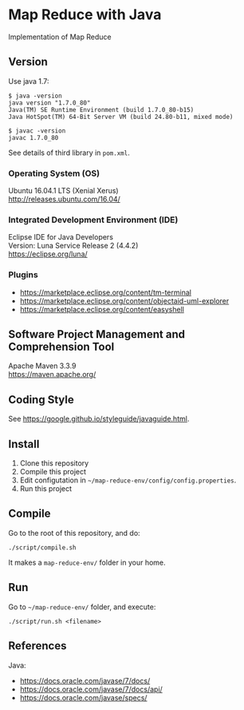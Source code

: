 # Map Reduce with Java

Implementation of Map Reduce  

## Version

Use java 1.7:

~~~
$ java -version
java version "1.7.0_80"
Java(TM) SE Runtime Environment (build 1.7.0_80-b15)
Java HotSpot(TM) 64-Bit Server VM (build 24.80-b11, mixed mode)
~~~

~~~
$ javac -version
javac 1.7.0_80
~~~

See details of third library in `pom.xml`.

### Operating System (OS)

Ubuntu 16.04.1 LTS (Xenial Xerus)  
http://releases.ubuntu.com/16.04/  

### Integrated Development Environment (IDE)

Eclipse IDE for Java Developers  
Version: Luna Service Release 2 (4.4.2)  
https://eclipse.org/luna/

### Plugins

- https://marketplace.eclipse.org/content/tm-terminal
- https://marketplace.eclipse.org/content/objectaid-uml-explorer
- https://marketplace.eclipse.org/content/easyshell

## Software Project Management and Comprehension Tool

Apache Maven 3.3.9  
https://maven.apache.org/  

## Coding Style

See https://google.github.io/styleguide/javaguide.html.

## Install

1. Clone this repository
2. Compile this project
3. Edit configutation in `~/map-reduce-env/config/config.properties`.
4. Run this project

## Compile

Go to the root of this repository, and do:

~~~
./script/compile.sh
~~~

It makes a `map-reduce-env/` folder in your home.

## Run

Go to `~/map-reduce-env/` folder, and execute:

~~~
./script/run.sh <filename>
~~~

## References

Java:
- https://docs.oracle.com/javase/7/docs/ 
- https://docs.oracle.com/javase/7/docs/api/
- https://docs.oracle.com/javase/specs/
